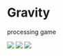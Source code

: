 # Gravity
processing game

<img src="http://emilybread.com/blog/gravity1.png">
<img src="http://emilybread.com/blog/gravity0.png">
<img src="http://emilybread.com/blog/gravity.png">

